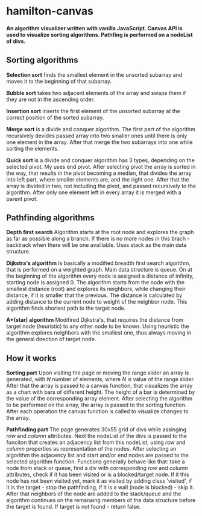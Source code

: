# hamilton-canvas
#### An algorithm visualizer written with vanilla JavaScript. Canvas API is used to visualize sorting algorithms. Pathfing is performed on a nodeList of divs.

## Sorting algorithms

**Selection sort** finds the smallest element in the unsorted subarray and moves it to the beginning of that subarray.

**Bubble sort** takes two adjacent elements of the array and swaps them if they are not in the ascending order.

**Insertion sort** inserts the first element of the unsorted subarray at the correct position of the sorted subarray.

**Merge sort** is a divide and conquer algorithm. The first part of the algorithm recursively devides passed array into two smaller ones until there is only one element in the array. After that merge the two subarrays into one while sorting the elements.

**Quick sort** is a divide and conquer algorithm has 3 types, depending on the selected pivot. My uses end pivot. After selecting pivot the array is sorted in the way, that results in the pivot becoming a median, that divides the array into left part, where smaller elements are, and the right one. After that the array is divided in two, not including the pivot, and passed recursively to the algorithm. After only one element left in every array it is merged with a parent pivot.


## Pathfinding algorithms

**Depth first search** Algorithm starts at the root node and explores the graph as far as possible along a branch. If there is no more nodes in this brach - backtrack when there will be one availiable. Uses stack as the main data structure.

**Dijkstra's algorithm** Is basically a modified breadth first search algorithm, that is performed on a weighted graph. Main data structure is queue. On at the beginning of the algorithm every node is assigned a distance of infinity, starting node is assigned 0. The algorithm starts from the node with the smallest distance (root) and explores its neighbors, while changing their distance, if it is smaller that the previous. The distance is calculated by adding distance to the current node to weight of the neighbor node. This algorithm finds shortest path to the target node.

**A\*(star) algorithm** Modifired Dijkstra's, that requires the distance from target node (heuristic) to any other node to be known. Using heuristic the algorithm explores neighbors with the smallest one, thus always moving in the general direction of target node.


## How it works

**Sorting part** Upon visiting the page or moving the range slider an array is generated, with *N* number of elements, where *N* is value of the range slider. After that the array is passed to a canvas function, that visualizes the array as a chart with bars of different height. The height of a bar is determined by the value of the corresponding array element. After selecting the algorithm to be performed on the array, the array is passed to the sorting function. After each operation the canvas function is called to visualize changes to the array.

**Pathfinding part** The page generates 30x55 grid of divs while assinging *row* and *column* attributes. Next the nodeList of the divs is passed to the funciton that creates an adjacency list from this nodeList, using *row* and *column* properties as representation of the nodes. After selecting an algorithm the adjacency list and start and/or end nodes are passed to the selected algorithm function. Functions generally behave like that: take a node from stack or queue, find a div with corresponding *row* and *column* attributes, check if it has been visited or is a blocked/target node. If it this node has not been visited yet, mark it as visited by adding class 'visited', if it is the target - stop the pathfinding, if it is a wall (node is blocked) - skip it. After that neighbors of the node are added to the stack/queue and the algorithm continues on the remanaing members of the data structure before the target is found. If target is not found - return false.
